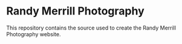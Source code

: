 # Randy Merrill Photography

This repository contains the source used to create the Randy Merrill Photography website.
